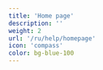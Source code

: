 ```yaml
---
title: 'Home page'
description: ''
weight: 2
url: '/ru/help/homepage'
icon: 'compass'
color: bg-blue-100
---
```

